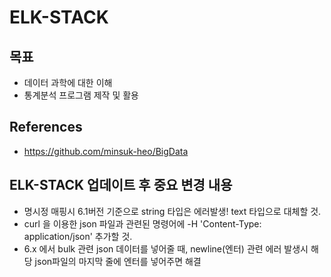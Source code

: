 # ELK-STACK

## 목표

* 데이터 과학에 대한 이해
* 통계분석 프로그램 제작 및 활용

## References

* https://github.com/minsuk-heo/BigData

## ELK-STACK 업데이트 후 중요 변경 내용

* 명시정 매핑시 6.1버전 기준으로 string 타입은 에러발생! text 타입으로 대체할 것.
* curl 을 이용한 json 파일과 관련된 명령어에 -H 'Content-Type: application/json' 추가할 것.
* 6.x 에서 bulk 관련 json 데이터를 넣어줄 때, newline(엔터) 관련 에러 발생시 해당 json파일의 마지막 줄에 엔터를 넣어주면 해결


